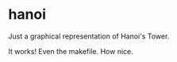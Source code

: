 hanoi
=====

Just a graphical representation of Hanoi's Tower.

It works! Even the makefile. How nice.
